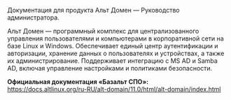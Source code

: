 Документация для продукта Альт Домен — Руководство администратора.

Альт Домен — программный комплекс для централизованного управления пользователями и компьютерами в корпоративной сети на базе Linux и Windows. Обеспечивает единый центр аутентификации и авторизации, хранение данных о пользователях и устройствах, а также их администрирование. Поддерживает интеграцию с MS AD и Samba AD, включая управление настройками и политиками безопасности.

**Официальная документация «Базальт СПО»:**  
<https://docs.altlinux.org/ru-RU/alt-domain/11.0/html/alt-domain/index.html>
